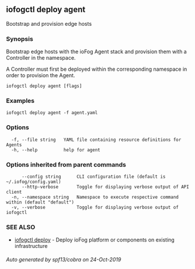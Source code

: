 ## iofogctl deploy agent

Bootstrap and provision edge hosts

### Synopsis

Bootstrap edge hosts with the ioFog Agent stack and provision them with a Controller in the namespace.

A Controller must first be deployed within the corresponding namespace in order to provision the Agent.

```
iofogctl deploy agent [flags]
```

### Examples

```
iofogctl deploy agent -f agent.yaml
```

### Options

```
  -f, --file string   YAML file containing resource definitions for Agents
  -h, --help          help for agent
```

### Options inherited from parent commands

```
      --config string      CLI configuration file (default is ~/.iofog/config.yaml)
      --http-verbose       Toggle for displaying verbose output of API client
  -n, --namespace string   Namespace to execute respective command within (default "default")
  -v, --verbose            Toggle for displaying verbose output of iofogctl
```

### SEE ALSO

* [iofogctl deploy](iofogctl_deploy.md)	 - Deploy ioFog platform or components on existing infrastructure

###### Auto generated by spf13/cobra on 24-Oct-2019
